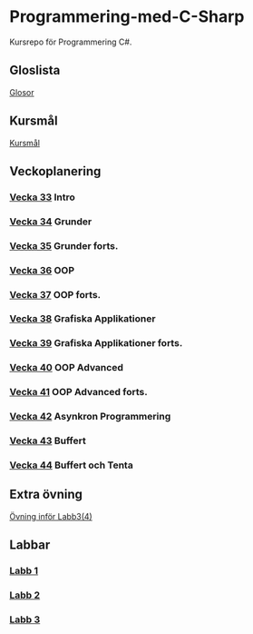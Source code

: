 # Programmering-med-C-Sharp
Kursrepo för Programmering C#.

## Gloslista
[Glosor](./assets/glossary.md)

## Kursmål
[Kursmål](./assets/Kursmål.md)

## Veckoplanering
### [Vecka 33](./assets/V33.md) Intro
### [Vecka 34](./assets/V34.md) Grunder
### [Vecka 35](./assets/V35.md) Grunder forts.
### [Vecka 36](./assets/V36.md) OOP
### [Vecka 37](./assets/V37.md) OOP forts.
### [Vecka 38](./assets/V38.md) Grafiska Applikationer
### [Vecka 39](./assets/V39.md) Grafiska Applikationer forts.
### [Vecka 40](./assets/V40.md) OOP Advanced
### [Vecka 41](./assets/V41.md) OOP Advanced forts.
### [Vecka 42](./assets/V42.md) Asynkron Programmering
### [Vecka 43](./assets/V43.md) Buffert
### [Vecka 44](./assets/V44.md) Buffert och Tenta

## Extra övning

[Övning inför Labb3(4)](./assets/WPF-Övning.md)

## Labbar
### [Labb 1](./assets/Labb%201.md)
### [Labb 2](./assets/Labb%202.md)
### [Labb 3](./assets/Labb%203.md)